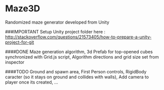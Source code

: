 # Maze3D
Randomized maze generator developed from Unity


###IMPORTANT
Setup Unity project folder here : http://stackoverflow.com/questions/21573405/how-to-prepare-a-unity-project-for-git

####DONE
Maze generation algorithm,
3d Prefab for top-opened cubes synchronized with Grid.js script,
Algorithm directions and grid size set from inspector

####TODO
Ground and spawn area,
First Person controls,
RigidBody caracter (so it stays on ground and collides with walls),
Add camera to player once its created,
...
